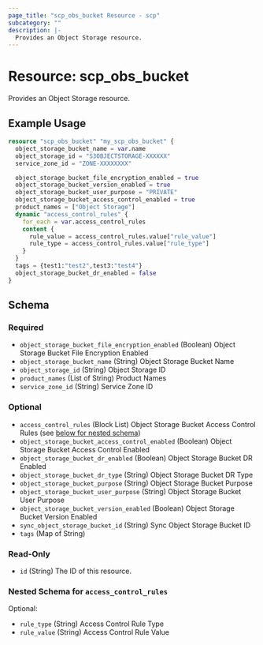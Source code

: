 ```yaml
---
page_title: "scp_obs_bucket Resource - scp"
subcategory: ""
description: |-
  Provides an Object Storage resource.
---
```


# Resource: scp_obs_bucket

Provides an Object Storage resource.


## Example Usage

```terraform
resource "scp_obs_bucket" "my_scp_obs_bucket" {
  object_storage_bucket_name = var.name
  object_storage_id = "S3OBJECTSTORAGE-XXXXXX"
  service_zone_id = "ZONE-XXXXXXXX"

  object_storage_bucket_file_encryption_enabled = true
  object_storage_bucket_version_enabled = true
  object_storage_bucket_user_purpose = "PRIVATE"
  object_storage_bucket_access_control_enabled = true
  product_names = ["Object Storage"]
  dynamic "access_control_rules" {
    for_each = var.access_control_rules
    content {
      rule_value = access_control_rules.value["rule_value"]
      rule_type = access_control_rules.value["rule_type"]
    }
  }
  tags = {test1:"test2",test3:"test4"}
  object_storage_bucket_dr_enabled = false
}
```

<!-- schema generated by tfplugindocs -->
## Schema

### Required

- `object_storage_bucket_file_encryption_enabled` (Boolean) Object Storage Bucket File Encryption Enabled
- `object_storage_bucket_name` (String) Object Storage Bucket Name
- `object_storage_id` (String) Object Storage ID
- `product_names` (List of String) Product Names
- `service_zone_id` (String) Service Zone ID

### Optional

- `access_control_rules` (Block List) Object Storage Bucket Access Control Rules (see [below for nested schema](#nestedblock--access_control_rules))
- `object_storage_bucket_access_control_enabled` (Boolean) Object Storage Bucket Access Control Enabled
- `object_storage_bucket_dr_enabled` (Boolean) Object Storage Bucket DR Enabled
- `object_storage_bucket_dr_type` (String) Object Storage Bucket DR Type
- `object_storage_bucket_purpose` (String) Object Storage Bucket Purpose
- `object_storage_bucket_user_purpose` (String) Object Storage Bucket User Purpose
- `object_storage_bucket_version_enabled` (Boolean) Object Storage Bucket Version Enabled
- `sync_object_storage_bucket_id` (String) Sync Object Storage Bucket ID
- `tags` (Map of String)

### Read-Only

- `id` (String) The ID of this resource.

<a id="nestedblock--access_control_rules"></a>
### Nested Schema for `access_control_rules`

Optional:

- `rule_type` (String) Access Control Rule Type
- `rule_value` (String) Access Control Rule Value
